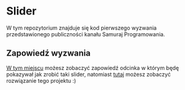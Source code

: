 # Slider

W tym repozytorium znajduje się kod pierwszego wyzwania przedstawionego publiczności kanału Samuraj Programowania.

## Zapowiedź wyzwania

[W tym miejscu](https://www.youtube.com/watch?v=yzZfDWXjH7c) możesz zobaczyć zapowiedź odcinka w którym będę pokazywał jak zrobić taki slider, natomiast [tutaj](https://www.youtube.com/watch?v=yzZfDWXjH7c) możesz zobaczyć rozwiązanie tego projektu :)

